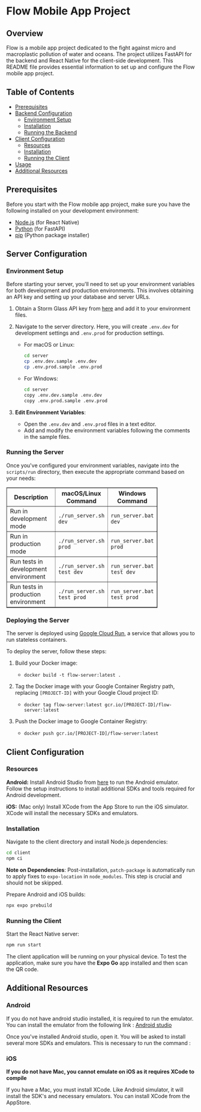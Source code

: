 # Flow Mobile App Project

## Overview

Flow is a mobile app project dedicated to the fight against micro and macroplastic pollution of water and oceans. The project utilizes FastAPI for the backend and React Native for the client-side development. This README file provides essential information to set up and configure the Flow mobile app project.

## Table of Contents

- [Prerequisites](#prerequisites)
- [Backend Configuration](#backend-configuration)
  - [Environment Setup](#environment-setup)
  - [Installation](#installation)
  - [Running the Backend](#running-the-backend)
- [Client Configuration](#client-configuration)
  - [Resources](#resources)
  - [Installation](#installation-1)
  - [Running the Client](#running-the-client)
- [Usage](#usage)
- [Additional Resources](#additional-resources)

## Prerequisites

Before you start with the Flow mobile app project, make sure you have the following installed on your development environment:

- [Node.js](https://nodejs.org/) (for React Native)
- [Python](https://www.python.org/) (for FastAPI)
- [pip](https://pip.pypa.io/en/stable/installation/) (Python package installer)

## Server Configuration

### Environment Setup
Before starting your server, you'll need to set up your environment variables for both development and production environments. This involves obtaining an API key and setting up your database and server URLs.<br>
1. Obtain a Storm Glass API key from [here](https://stormglass.io/global-tide-api/) and add it to your environment files.

2. Navigate to the server directory. Here, you will create `.env.dev` for development settings and `.env.prod` for production settings.
    - For macOS or Linux:
      ```bash
      cd server
      cp .env.dev.sample .env.dev 
      cp .env.prod.sample .env.prod
      ```
    - For Windows:
      ```bash
      cd server
      copy .env.dev.sample .env.dev 
      copy .env.prod.sample .env.prod
      ```

3. **Edit Environment Variables**:
    - Open the `.env.dev` and `.env.prod` files in a text editor.
    - Add and modify the environment variables following the comments in the sample files.

### Running the Server

Once you've configured your environment variables, navigate into the `scripts/run` directory, then execute the appropriate command based on your needs:

<table align="center" style="width: 80%; border-collapse: collapse;" border="1">
    <tr>
        <th style="width: 40%;">Description</th>
        <th style="width: 30%;">macOS/Linux Command</th>
        <th style="width: 30%;">Windows Command</th>
    </tr>
    <tr>
        <td>Run in development mode</td>
        <td><code>./run_server.sh dev</code></td>
        <td><code>run_server.bat dev</code></td>
    </tr>
    <tr>
        <td>Run in production mode</td>
        <td><code>./run_server.sh prod</code></td>
        <td><code>run_server.bat prod</code></td>
    </tr>
    <tr>
        <td>Run tests in development environment</td>
        <td><code>./run_server.sh test dev</code></td>
        <td><code>run_server.bat test dev</code></td>
    </tr>
    <tr>
        <td>Run tests in production environment</td>
        <td><code>./run_server.sh test prod</code></td>
        <td><code>run_server.bat test prod</code></td>
    </tr>
</table>

### Deploying the Server
The server is deployed using [Google Cloud Run](https://cloud.google.com/run), a service that allows you to run stateless containers.

To deploy the server, follow these steps:
1. Build your Docker image:
   - `docker build -t flow-server:latest .`

2. Tag the Docker image with your Google Container Registry path, replacing `[PROJECT-ID]` with your Google Cloud project ID:
   - `docker tag flow-server:latest gcr.io/[PROJECT-ID]/flow-server:latest`

3. Push the Docker image to Google Container Registry:
   - `docker push gcr.io/[PROJECT-ID]/flow-server:latest`

## Client Configuration

### Resources

**Android:** Install Android Studio from [here](https://developer.android.com/studio) to run the Android emulator. Follow the setup instructions to install additional SDKs and tools required for Android development.

**iOS:** (Mac only) Install XCode from the App Store to run the iOS simulator. XCode will install the necessary SDKs and emulators.

### Installation

Navigate to the client directory and install Node.js dependencies:
```bash
cd client
npm ci
```
**Note on Dependencies**: Post-installation, `patch-package` is automatically run to apply fixes to `expo-location` in `node_modules`. This step is crucial and should not be skipped.

Prepare Android and iOS builds:
```bash
npx expo prebuild 
```

### Running the Client
Start the React Native server:
```bash
npm run start
```

The client application will be running on your  physical device. To test the application, make sure you have the **Expo Go** app installed and then scan the QR code.

## Additional Resources

### Android

If you do not have android studio installed, it is required to run the emulator. You can install the emulator from the following link : [Android studio](https://developer.android.com/studio)

Once you've installed Android studio, open it. You will be asked to install several more SDKs and emulators. This is necessary to run the command :


### iOS

**If you do not have Mac, you cannot emulate on iOS as it requires XCode to compile**

If you have a Mac, you must install XCode. Like Android simulator, it will install the SDK's and necessary emulators. You can install XCode from the AppStore.
